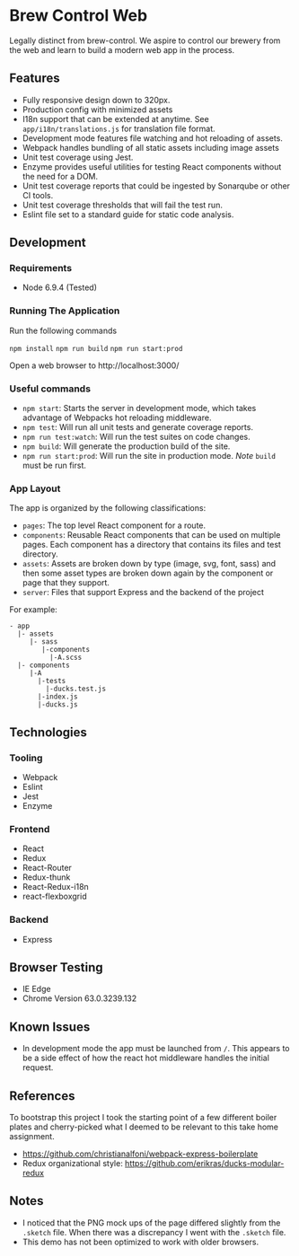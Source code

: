 # Brew Control Web

Legally distinct from brew-control. We aspire to control our brewery from the web and learn to build a modern
web app in the process.

## Features

* Fully responsive design down to 320px.
* Production config with minimized assets
* I18n support that can be extended at anytime. See `app/i18n/translations.js`
 for translation file format.
* Development mode features file watching and hot reloading of assets.
* Webpack handles bundling of all static assets including image assets
* Unit test coverage using Jest.
* Enzyme provides useful utilities for testing React components without the need for a DOM.
* Unit test coverage reports that could be ingested by Sonarqube or other CI tools.
* Unit test coverage thresholds that will fail the test run.
* Eslint file set to a standard guide for static code analysis.

## Development

### Requirements

* Node 6.9.4 (Tested)

### Running The Application

Run the following commands

`npm install`
`npm run build`
`npm run start:prod`

Open a web browser to http://localhost:3000/

### Useful commands

* `npm start`: Starts the server in development mode, which takes advantage of Webpacks hot reloading middleware.
* `npm test`: Will run all unit tests and generate coverage reports.
* `npm run test:watch`: Will run the test suites on code changes.
* `npm build`: Will generate the production build of the site.
* `npm run start:prod`: Will run the site in production mode. *Note* `build` must be run first.

### App Layout

The app is organized by the following classifications:

* `pages`: The top level React component for a route.
* `components`: Reusable React components that can be used on multiple pages. Each component has a directory that contains its files and test directory.
* `assets`: Assets are broken down by type (image, svg, font, sass) and then some asset types are broken down again by the component or page that they support.
* `server`: Files that support Express and the backend of the project

For example:

```
- app
  |- assets
     |- sass
        |-components
          |-A.scss
  |- components
     |-A
       |-tests
         |-ducks.test.js
       |-index.js
       |-ducks.js

```

## Technologies

### Tooling

* Webpack
* Eslint
* Jest
* Enzyme

### Frontend

* React
* Redux
* React-Router
* Redux-thunk
* React-Redux-i18n
* react-flexboxgrid

### Backend

* Express

## Browser Testing

* IE Edge
* Chrome Version 63.0.3239.132

## Known Issues

* In development mode the app must be launched from `/`. This appears to be a side effect of how the react hot middleware handles the initial request.


## References

To bootstrap this project I took the starting point of a few different boiler
plates and cherry-picked what I deemed to be relevant to this take home
assignment.

* https://github.com/christianalfoni/webpack-express-boilerplate
* Redux organizational style: https://github.com/erikras/ducks-modular-redux

## Notes

* I noticed that the PNG mock ups of the page differed slightly from the `.sketch` file. When there was a discrepancy I went with the `.sketch` file.
* This demo has not been optimized to work with older browsers.
